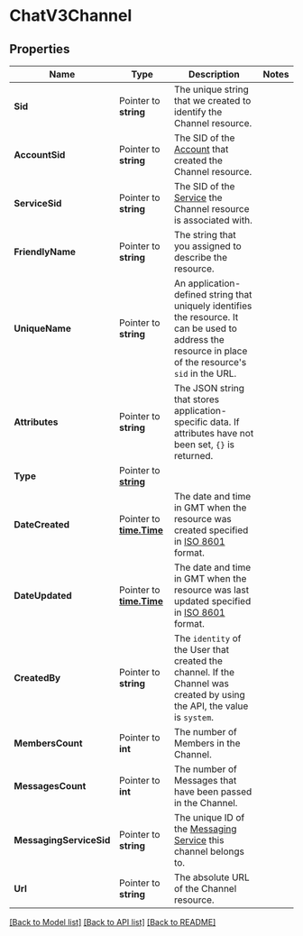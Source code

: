 # ChatV3Channel

## Properties

Name | Type | Description | Notes
------------ | ------------- | ------------- | -------------
**Sid** | Pointer to **string** | The unique string that we created to identify the Channel resource. |
**AccountSid** | Pointer to **string** | The SID of the [Account](https://www.twilio.com/docs/iam/api/account) that created the Channel resource. |
**ServiceSid** | Pointer to **string** | The SID of the [Service](https://www.twilio.com/docs/chat/rest/service-resource) the Channel resource is associated with. |
**FriendlyName** | Pointer to **string** | The string that you assigned to describe the resource. |
**UniqueName** | Pointer to **string** | An application-defined string that uniquely identifies the resource. It can be used to address the resource in place of the resource's `sid` in the URL. |
**Attributes** | Pointer to **string** | The JSON string that stores application-specific data. If attributes have not been set, `{}` is returned. |
**Type** | Pointer to [**string**](ChannelEnumChannelType.md) |  |
**DateCreated** | Pointer to [**time.Time**](time.Time.md) | The date and time in GMT when the resource was created specified in [ISO 8601](https://en.wikipedia.org/wiki/ISO_8601) format. |
**DateUpdated** | Pointer to [**time.Time**](time.Time.md) | The date and time in GMT when the resource was last updated specified in [ISO 8601](https://en.wikipedia.org/wiki/ISO_8601) format. |
**CreatedBy** | Pointer to **string** | The `identity` of the User that created the channel. If the Channel was created by using the API, the value is `system`. |
**MembersCount** | Pointer to **int** | The number of Members in the Channel. |
**MessagesCount** | Pointer to **int** | The number of Messages that have been passed in the Channel. |
**MessagingServiceSid** | Pointer to **string** | The unique ID of the [Messaging Service](https://www.twilio.com/docs/messaging/services/api) this channel belongs to. |
**Url** | Pointer to **string** | The absolute URL of the Channel resource. |

[[Back to Model list]](../README.md#documentation-for-models) [[Back to API list]](../README.md#documentation-for-api-endpoints) [[Back to README]](../README.md)


